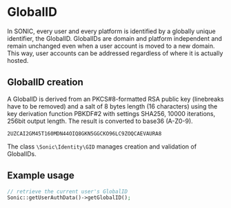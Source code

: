 # GlobalID

In SONIC, every user and every platform is identified by a globally unique identifier, the GlobalID. GlobalIDs are domain and platform independent and remain unchanged even when a user account is moved to a new domain. This way, user accounts can be addressed regardless of where it is actually hosted.

## GlobalID creation

A GlobalID is derived from an PKCS#8-formatted RSA public key (linebreaks have to be removed) and a salt of 8 bytes length (16 characters) using the key derivation function PBKDF#2 with settings SHA256, 10000 iterations, 256bit output length. The result is converted to base36 (A-Z0-9).

	2UZCAI2GM45T160MDN44OIQ8GKN5GGCKO96LC9ZOQCAEVAURA8

The class ```\Sonic\Identity\GID``` manages creation and validation of GlobalIDs.

## Example usage

```php
// retrieve the current user's GlobalID
Sonic::getUserAuthData()->getGlobalID();
```
